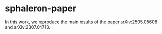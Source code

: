 # sphaleron-paper

In this work, we reproduce the main results of the paper arXiv:2505.05608 and arXiv:2307.04713.
